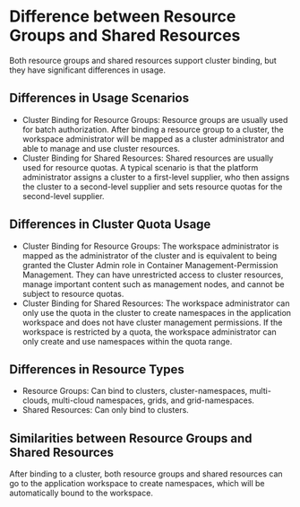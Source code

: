 # Difference between Resource Groups and Shared Resources

Both resource groups and shared resources support cluster binding, but they have significant differences in usage.

## Differences in Usage Scenarios

- Cluster Binding for Resource Groups: Resource groups are usually used for batch authorization. After binding a resource group to a cluster,
  the workspace administrator will be mapped as a cluster administrator and able to manage and use cluster resources.
- Cluster Binding for Shared Resources: Shared resources are usually used for resource quotas. A typical scenario is that the platform administrator assigns a cluster to a first-level supplier, who then assigns the cluster to a second-level supplier and sets resource quotas for the second-level supplier.

## Differences in Cluster Quota Usage

- Cluster Binding for Resource Groups: The workspace administrator is mapped as the administrator of the cluster and is equivalent to being granted the Cluster Admin role in Container Management-Permission Management. They can have unrestricted access to cluster resources, manage important content such as management nodes, and cannot be subject to resource quotas.
- Cluster Binding for Shared Resources: The workspace administrator can only use the quota in the cluster to create namespaces in the application workspace and does not have cluster management permissions. If the workspace is restricted by a quota, the workspace administrator can only create and use namespaces within the quota range.

## Differences in Resource Types

- Resource Groups: Can bind to clusters, cluster-namespaces, multi-clouds, multi-cloud namespaces, grids, and grid-namespaces.
- Shared Resources: Can only bind to clusters.

## Similarities between Resource Groups and Shared Resources

After binding to a cluster, both resource groups and shared resources can go to the application workspace to create namespaces, which will be automatically bound to the workspace.
